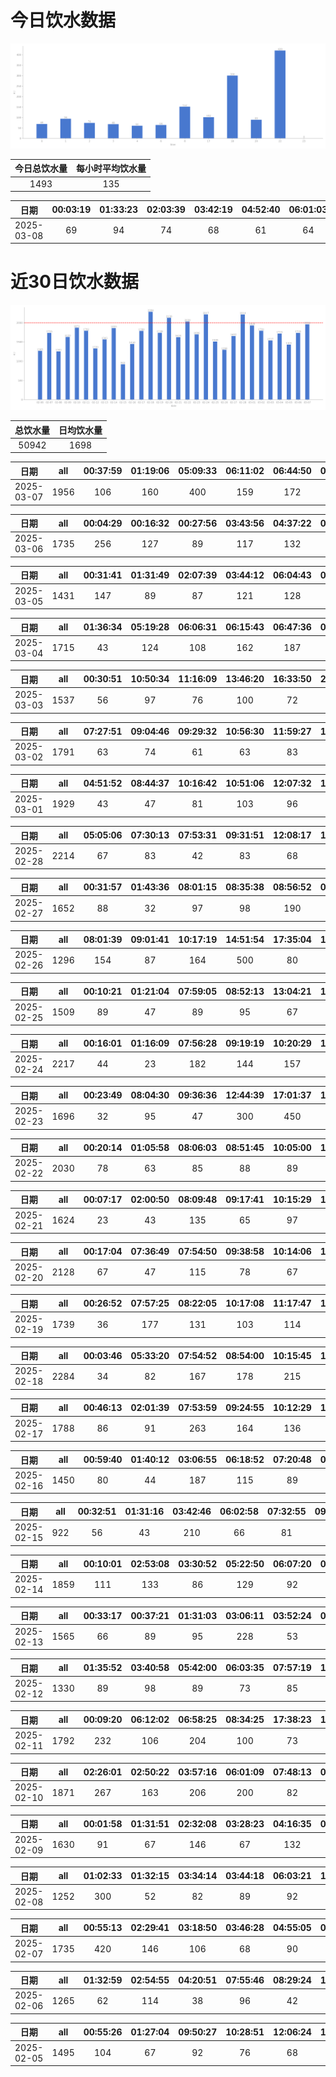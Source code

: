 # 今日饮水数据

<div align=center>
<img src="today.png" style="zoom: 100%;" />

| 今日总饮水量 | 每小时平均饮水量 |
| :----: | :----: |
| 1493 | 135 |
</div>

| 日期 | 00:03:19 | 01:33:23 | 02:03:39 | 03:42:19 | 04:52:40 | 06:01:03 | 08:32:43 | 08:33:33 | 17:01:34 | 18:23:18 | 20:54:32 | 22:15:54 |
| :----: | :----: | :----: | :----: | :----: | :----: | :----: | :----: | :----: | :----: | :----: | :----: | :----: |
| 2025-03-08 | 69 | 94 | 74 | 68 | 61 | 64 | 57 | 95 | 102 | 300 | 89 | 420 |

# 近30日饮水数据

<div align=center>
<img src="30.png"style="zoom: 100%;" />

| 总饮水量 | 日均饮水量 |
| :----: | :----: |
| 50942 | 1698 |
</div>

| 日期 | all | 00:37:59 | 01:19:06 | 05:09:33 | 06:11:02 | 06:44:50 | 08:38:36 | 18:16:33 | 20:52:38 | 22:00:58 | 22:04:56 | 22:13:32 | 22:36:29 | 22:42:08 |
| :----: | :----: | :----: | :----: | :----: | :----: | :----: | :----: | :----: | :----: | :----: | :----: | :----: | :----: | :----: |
| 2025-03-07 | 1956 | 106 | 160 | 400 | 159 | 172 | 86 | 63 | 420 | 74 | 36 | 84 | 123 | 73 |

| 日期 | all | 00:04:29 | 00:16:32 | 00:27:56 | 03:43:56 | 04:37:22 | 06:05:47 | 06:41:57 | 08:34:36 | 16:36:52 | 17:25:03 | 20:55:16 | 22:48:17 | 23:45:30 |
| :----: | :----: | :----: | :----: | :----: | :----: | :----: | :----: | :----: | :----: | :----: | :----: | :----: | :----: | :----: |
| 2025-03-06 | 1735 | 256 | 127 | 89 | 117 | 132 | 108 | 261 | 49 | 168 | 100 | 75 | 140 | 113 |

| 日期 | all | 00:31:41 | 01:31:49 | 02:07:39 | 03:44:12 | 06:04:43 | 07:13:16 | 08:12:56 | 17:03:15 | 17:25:04 | 19:00:08 | 19:40:28 | 21:53:10 | 22:37:00 | 22:44:25 |
| :----: | :----: | :----: | :----: | :----: | :----: | :----: | :----: | :----: | :----: | :----: | :----: | :----: | :----: | :----: | :----: |
| 2025-03-05 | 1431 | 147 | 89 | 87 | 121 | 128 | 84 | 73 | 87 | 91 | 122 | 112 | 113 | 110 | 67 |

| 日期 | all | 01:36:34 | 05:19:28 | 06:06:31 | 06:15:43 | 06:47:36 | 08:13:25 | 08:38:44 | 09:27:01 | 12:22:41 | 12:42:04 | 16:51:10 | 18:43:42 | 19:58:55 | 21:21:21 | 21:56:36 | 22:32:29 | 23:30:35 |
| :----: | :----: | :----: | :----: | :----: | :----: | :----: | :----: | :----: | :----: | :----: | :----: | :----: | :----: | :----: | :----: | :----: | :----: | :----: |
| 2025-03-04 | 1715 | 43 | 124 | 108 | 162 | 187 | 63 | 47 | 32 | 61 | 60 | 82 | 300 | 85 | 107 | 101 | 89 | 64 |

| 日期 | all | 00:30:51 | 10:50:34 | 11:16:09 | 13:46:20 | 16:33:50 | 20:04:37 | 20:30:37 | 21:05:44 | 22:30:22 | 23:15:09 |
| :----: | :----: | :----: | :----: | :----: | :----: | :----: | :----: | :----: | :----: | :----: | :----: |
| 2025-03-03 | 1537 | 56 | 97 | 76 | 100 | 72 | 182 | 292 | 98 | 164 | 400 |

| 日期 | all | 07:27:51 | 09:04:46 | 09:29:32 | 10:56:30 | 11:59:27 | 12:01:10 | 14:04:44 | 15:16:55 | 16:18:04 | 17:20:36 | 18:02:19 | 19:31:39 | 20:56:06 | 21:09:38 | 21:43:55 | 22:04:34 | 22:36:42 | 23:00:35 |
| :----: | :----: | :----: | :----: | :----: | :----: | :----: | :----: | :----: | :----: | :----: | :----: | :----: | :----: | :----: | :----: | :----: | :----: | :----: | :----: |
| 2025-03-02 | 1791 | 63 | 74 | 61 | 63 | 83 | 97 | 103 | 72 | 87 | 46 | 93 | 112 | 300 | 91 | 115 | 127 | 102 | 102 |

| 日期 | all | 04:51:52 | 08:44:37 | 10:16:42 | 10:51:06 | 12:07:32 | 13:05:26 | 13:18:27 | 13:26:23 | 13:30:02 | 13:34:11 | 14:15:43 | 15:15:38 | 15:52:22 | 18:02:55 | 20:44:54 | 21:38:58 | 22:03:02 | 23:07:03 |
| :----: | :----: | :----: | :----: | :----: | :----: | :----: | :----: | :----: | :----: | :----: | :----: | :----: | :----: | :----: | :----: | :----: | :----: | :----: | :----: |
| 2025-03-01 | 1929 | 43 | 47 | 81 | 103 | 96 | 92 | 87 | 73 | 134 | 144 | 67 | 112 | 87 | 93 | 400 | 91 | 98 | 81 |

| 日期 | all | 05:05:06 | 07:30:13 | 07:53:31 | 09:31:51 | 12:08:17 | 12:33:20 | 13:07:43 | 13:36:48 | 18:06:33 | 19:11:25 | 20:29:13 | 20:59:09 | 22:03:26 | 22:16:03 | 22:55:52 | 23:59:48 |
| :----: | :----: | :----: | :----: | :----: | :----: | :----: | :----: | :----: | :----: | :----: | :----: | :----: | :----: | :----: | :----: | :----: | :----: |
| 2025-02-28 | 2214 | 67 | 83 | 42 | 83 | 68 | 75 | 112 | 92 | 98 | 93 | 300 | 112 | 83 | 420 | 420 | 66 |

| 日期 | all | 00:31:57 | 01:43:36 | 08:01:15 | 08:35:38 | 08:56:52 | 09:22:22 | 10:14:06 | 11:03:34 | 12:23:01 | 13:12:55 | 15:42:27 | 18:04:49 | 22:15:55 | 22:44:34 |
| :----: | :----: | :----: | :----: | :----: | :----: | :----: | :----: | :----: | :----: | :----: | :----: | :----: | :----: | :----: | :----: |
| 2025-02-27 | 1652 | 88 | 32 | 97 | 98 | 190 | 172 | 107 | 87 | 118 | 99 | 88 | 87 | 300 | 89 |

| 日期 | all | 08:01:39 | 09:01:41 | 10:17:19 | 14:51:54 | 17:35:04 | 19:46:32 | 20:26:34 | 22:14:28 | 23:24:57 |
| :----: | :----: | :----: | :----: | :----: | :----: | :----: | :----: | :----: | :----: | :----: |
| 2025-02-26 | 1296 | 154 | 87 | 164 | 500 | 80 | 109 | 46 | 78 | 78 |

| 日期 | all | 00:10:21 | 01:21:04 | 07:59:05 | 08:52:13 | 13:04:21 | 15:13:45 | 16:10:53 | 17:18:12 | 17:45:41 | 18:49:33 | 21:42:31 | 21:49:41 |
| :----: | :----: | :----: | :----: | :----: | :----: | :----: | :----: | :----: | :----: | :----: | :----: | :----: | :----: |
| 2025-02-25 | 1509 | 89 | 47 | 89 | 95 | 67 | 118 | 98 | 86 | 115 | 285 | 300 | 120 |

| 日期 | all | 00:16:01 | 01:16:09 | 07:56:28 | 09:19:19 | 10:20:29 | 12:25:55 | 15:08:45 | 16:29:16 | 17:02:06 | 17:35:52 | 19:24:19 | 21:39:37 | 22:01:06 | 22:21:47 | 23:27:19 |
| :----: | :----: | :----: | :----: | :----: | :----: | :----: | :----: | :----: | :----: | :----: | :----: | :----: | :----: | :----: | :----: | :----: |
| 2025-02-24 | 2217 | 44 | 23 | 182 | 144 | 157 | 200 | 300 | 137 | 87 | 93 | 147 | 300 | 136 | 167 | 100 |

| 日期 | all | 00:23:49 | 08:04:30 | 09:36:36 | 12:44:39 | 17:01:37 | 17:02:49 | 17:32:03 | 20:07:37 | 21:26:50 | 22:26:29 | 23:31:15 |
| :----: | :----: | :----: | :----: | :----: | :----: | :----: | :----: | :----: | :----: | :----: | :----: | :----: |
| 2025-02-23 | 1696 | 32 | 95 | 47 | 300 | 450 | 132 | 88 | 84 | 300 | 85 | 83 |

| 日期 | all | 00:20:14 | 01:05:58 | 08:06:03 | 08:51:45 | 10:05:00 | 11:35:50 | 13:02:07 | 14:26:32 | 14:51:22 | 15:23:14 | 17:29:07 | 19:50:14 | 20:19:04 | 21:17:32 | 22:21:02 | 23:04:40 | 23:45:35 |
| :----: | :----: | :----: | :----: | :----: | :----: | :----: | :----: | :----: | :----: | :----: | :----: | :----: | :----: | :----: | :----: | :----: | :----: | :----: |
| 2025-02-22 | 2030 | 78 | 63 | 85 | 88 | 89 | 128 | 74 | 148 | 89 | 248 | 86 | 125 | 146 | 86 | 300 | 124 | 73 |

| 日期 | all | 00:07:17 | 02:00:50 | 08:09:48 | 09:17:41 | 10:15:29 | 10:53:04 | 12:17:26 | 13:08:43 | 14:31:42 | 19:44:56 | 20:55:44 | 21:47:24 | 22:11:26 |
| :----: | :----: | :----: | :----: | :----: | :----: | :----: | :----: | :----: | :----: | :----: | :----: | :----: | :----: | :----: |
| 2025-02-21 | 1624 | 23 | 43 | 135 | 65 | 97 | 68 | 200 | 119 | 103 | 400 | 78 | 180 | 113 |

| 日期 | all | 00:17:04 | 07:36:49 | 07:54:50 | 09:38:58 | 10:14:06 | 10:49:07 | 12:25:38 | 13:05:54 | 14:05:32 | 15:23:06 | 18:00:25 | 18:31:52 | 18:39:31 | 18:45:03 | 20:45:23 | 21:24:46 | 22:37:31 | 23:04:09 | 23:47:36 |
| :----: | :----: | :----: | :----: | :----: | :----: | :----: | :----: | :----: | :----: | :----: | :----: | :----: | :----: | :----: | :----: | :----: | :----: | :----: | :----: | :----: |
| 2025-02-20 | 2128 | 67 | 47 | 115 | 78 | 67 | 43 | 100 | 102 | 379 | 112 | 86 | 147 | 115 | 102 | 300 | 82 | 74 | 69 | 43 |

| 日期 | all | 00:26:52 | 07:57:25 | 08:22:05 | 10:17:08 | 11:17:47 | 12:38:59 | 13:06:51 | 14:01:42 | 15:27:21 | 17:09:22 | 19:22:55 | 19:54:06 | 21:27:07 | 21:29:33 | 23:46:27 |
| :----: | :----: | :----: | :----: | :----: | :----: | :----: | :----: | :----: | :----: | :----: | :----: | :----: | :----: | :----: | :----: | :----: |
| 2025-02-19 | 1739 | 36 | 177 | 131 | 103 | 114 | 200 | 84 | 84 | 46 | 106 | 97 | 92 | 300 | 68 | 101 |

| 日期 | all | 00:03:46 | 05:33:20 | 07:54:52 | 08:54:00 | 10:15:45 | 11:52:31 | 12:21:07 | 13:05:12 | 14:06:16 | 14:31:50 | 15:17:06 | 16:22:28 | 17:33:49 | 18:50:10 | 19:59:28 | 21:49:42 | 22:12:35 | 22:32:32 | 23:00:10 | 23:29:19 |
| :----: | :----: | :----: | :----: | :----: | :----: | :----: | :----: | :----: | :----: | :----: | :----: | :----: | :----: | :----: | :----: | :----: | :----: | :----: | :----: | :----: | :----: |
| 2025-02-18 | 2284 | 34 | 82 | 167 | 178 | 215 | 82 | 107 | 73 | 169 | 134 | 101 | 99 | 77 | 89 | 105 | 300 | 98 | 73 | 54 | 47 |

| 日期 | all | 00:46:13 | 02:01:39 | 07:53:59 | 09:24:55 | 10:12:29 | 11:28:03 | 12:22:28 | 13:08:55 | 13:46:30 | 15:21:50 | 16:21:45 | 19:47:27 | 21:33:02 | 22:53:43 |
| :----: | :----: | :----: | :----: | :----: | :----: | :----: | :----: | :----: | :----: | :----: | :----: | :----: | :----: | :----: | :----: |
| 2025-02-17 | 1788 | 86 | 91 | 263 | 164 | 136 | 124 | 200 | 87 | 99 | 86 | 95 | 75 | 200 | 82 |

| 日期 | all | 00:59:40 | 01:40:12 | 03:06:55 | 06:18:52 | 07:20:48 | 08:48:13 | 09:26:59 | 14:08:56 | 17:35:54 | 18:53:20 | 19:11:23 | 20:35:23 | 23:56:29 |
| :----: | :----: | :----: | :----: | :----: | :----: | :----: | :----: | :----: | :----: | :----: | :----: | :----: | :----: | :----: |
| 2025-02-16 | 1450 | 80 | 44 | 187 | 115 | 89 | 93 | 69 | 82 | 83 | 112 | 89 | 300 | 107 |

| 日期 | all | 00:32:51 | 01:31:16 | 03:42:46 | 06:02:58 | 07:32:55 | 09:31:59 | 17:16:01 | 20:10:40 | 20:36:23 | 22:59:30 |
| :----: | :----: | :----: | :----: | :----: | :----: | :----: | :----: | :----: | :----: | :----: | :----: |
| 2025-02-15 | 922 | 56 | 43 | 210 | 66 | 81 | 88 | 87 | 79 | 93 | 119 |

| 日期 | all | 00:10:01 | 02:53:08 | 03:30:52 | 05:22:50 | 06:07:20 | 06:28:19 | 07:30:28 | 09:09:11 | 16:44:06 | 18:09:05 | 20:35:15 | 22:33:39 |
| :----: | :----: | :----: | :----: | :----: | :----: | :----: | :----: | :----: | :----: | :----: | :----: | :----: | :----: |
| 2025-02-14 | 1859 | 111 | 133 | 86 | 129 | 92 | 300 | 253 | 67 | 84 | 300 | 78 | 226 |

| 日期 | all | 00:33:17 | 00:37:21 | 01:31:03 | 03:06:11 | 03:52:24 | 05:54:30 | 07:26:17 | 08:15:10 | 08:59:15 | 17:55:08 | 20:41:01 | 22:31:17 |
| :----: | :----: | :----: | :----: | :----: | :----: | :----: | :----: | :----: | :----: | :----: | :----: | :----: | :----: |
| 2025-02-13 | 1565 | 66 | 89 | 95 | 228 | 53 | 400 | 137 | 56 | 81 | 200 | 73 | 87 |

| 日期 | all | 01:35:52 | 03:40:58 | 05:42:00 | 06:03:35 | 07:57:19 | 17:31:13 | 17:54:46 | 18:43:08 | 20:48:26 | 21:47:11 | 21:48:17 | 22:32:10 |
| :----: | :----: | :----: | :----: | :----: | :----: | :----: | :----: | :----: | :----: | :----: | :----: | :----: | :----: |
| 2025-02-12 | 1330 | 89 | 98 | 89 | 73 | 85 | 101 | 36 | 212 | 165 | 47 | 112 | 223 |

| 日期 | all | 00:09:20 | 06:12:02 | 06:58:25 | 08:34:25 | 17:38:23 | 18:51:33 | 18:52:06 | 19:29:25 | 20:32:32 | 21:12:50 | 22:34:10 | 22:45:12 |
| :----: | :----: | :----: | :----: | :----: | :----: | :----: | :----: | :----: | :----: | :----: | :----: | :----: | :----: |
| 2025-02-11 | 1792 | 232 | 106 | 204 | 100 | 73 | 300 | 212 | 87 | 104 | 89 | 176 | 109 |

| 日期 | all | 02:26:01 | 02:50:22 | 03:57:16 | 06:01:09 | 07:48:13 | 09:14:38 | 17:31:26 | 18:51:35 | 20:35:32 | 22:37:49 | 23:37:57 |
| :----: | :----: | :----: | :----: | :----: | :----: | :----: | :----: | :----: | :----: | :----: | :----: | :----: |
| 2025-02-10 | 1871 | 267 | 163 | 206 | 200 | 82 | 77 | 78 | 221 | 88 | 400 | 89 |

| 日期 | all | 00:01:58 | 01:31:51 | 02:32:08 | 03:28:23 | 04:16:35 | 06:08:05 | 07:26:27 | 08:57:06 | 15:03:37 | 17:06:58 | 18:16:46 | 19:26:50 | 20:32:18 | 22:36:27 |
| :----: | :----: | :----: | :----: | :----: | :----: | :----: | :----: | :----: | :----: | :----: | :----: | :----: | :----: | :----: | :----: |
| 2025-02-09 | 1630 | 91 | 67 | 146 | 67 | 132 | 87 | 108 | 87 | 58 | 82 | 250 | 87 | 68 | 300 |

| 日期 | all | 01:02:33 | 01:32:15 | 03:34:14 | 03:44:18 | 06:03:21 | 16:40:05 | 18:20:30 | 19:07:27 | 20:30:15 | 21:15:10 | 22:13:47 | 22:45:52 |
| :----: | :----: | :----: | :----: | :----: | :----: | :----: | :----: | :----: | :----: | :----: | :----: | :----: | :----: |
| 2025-02-08 | 1252 | 300 | 52 | 82 | 89 | 92 | 87 | 98 | 62 | 89 | 127 | 87 | 87 |

| 日期 | all | 00:55:13 | 02:29:41 | 03:18:50 | 03:46:28 | 04:55:05 | 05:51:27 | 07:12:52 | 11:31:32 | 15:02:58 | 17:20:59 | 18:27:25 | 20:32:27 | 22:25:26 | 22:46:23 |
| :----: | :----: | :----: | :----: | :----: | :----: | :----: | :----: | :----: | :----: | :----: | :----: | :----: | :----: | :----: | :----: |
| 2025-02-07 | 1735 | 420 | 146 | 106 | 68 | 90 | 110 | 62 | 63 | 56 | 47 | 300 | 115 | 63 | 89 |

| 日期 | all | 01:32:59 | 02:54:55 | 04:20:51 | 07:55:46 | 08:29:24 | 12:28:40 | 17:17:40 | 20:23:23 | 20:34:31 | 22:36:04 |
| :----: | :----: | :----: | :----: | :----: | :----: | :----: | :----: | :----: | :----: | :----: | :----: |
| 2025-02-06 | 1265 | 62 | 114 | 38 | 96 | 42 | 67 | 300 | 89 | 145 | 312 |

| 日期 | all | 00:55:26 | 01:27:04 | 09:50:27 | 10:28:51 | 12:06:24 | 12:38:42 | 13:17:26 | 14:12:06 | 14:52:27 | 15:06:24 | 15:54:06 | 20:27:09 | 22:17:03 | 22:46:29 |
| :----: | :----: | :----: | :----: | :----: | :----: | :----: | :----: | :----: | :----: | :----: | :----: | :----: | :----: | :----: | :----: |
| 2025-02-05 | 1495 | 104 | 67 | 92 | 76 | 68 | 52 | 61 | 97 | 102 | 114 | 83 | 101 | 400 | 78 |

